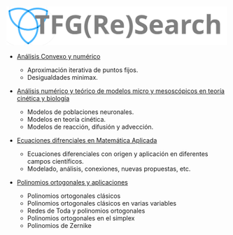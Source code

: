 ![TFG(Re)Search](assets/img/logo-tri-simple.svg)

- [Análisis Convexo y numérico](mapli/convexo.md)
    -  Aproximación iterativa de puntos fijos.
    -  Desigualdades minimax.
- [Análisis numérico y teórico de modelos micro y mesoscópicos en teoría cinética y biología](mapli/numerico.md)

    - Modelos de poblaciones neuronales.
    -  Modelos en teoría cinética.
    - Modelos de reacción, difusión y advección.
- [Ecuaciones difrenciales en Matemática Aplicada](mapli/EcuacionesDiferenciales.md)
    - Ecuaciones diferenciales con origen y aplicación en diferentes campos científicos. 
    - Modelado, análisis, conexiones, nuevas propuestas, etc.

- [Polinomios ortogonales y aplicaciones](mapli/polinomios-ort.md)
    - Polinomios ortogonales clásicos
    - Polinomios ortogonales clásicos en varias variables
    - Redes de Toda y polinomios ortogonales
    - Polinomios ortogonales en el simplex
    - Polinomios de Zernike